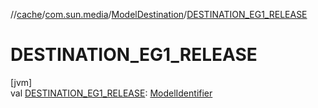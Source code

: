 //[cache](../../../index.md)/[com.sun.media](../index.md)/[ModelDestination](index.md)/[DESTINATION_EG1_RELEASE](-d-e-s-t-i-n-a-t-i-o-n_-e-g1_-r-e-l-e-a-s-e.md)

# DESTINATION_EG1_RELEASE

[jvm]\
val [DESTINATION_EG1_RELEASE](-d-e-s-t-i-n-a-t-i-o-n_-e-g1_-r-e-l-e-a-s-e.md): [ModelIdentifier](../-model-identifier/index.md)
